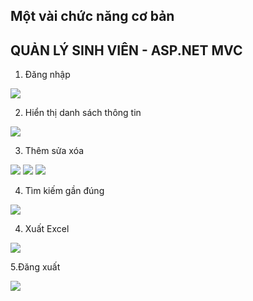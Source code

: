 ﻿## Một vài chức năng cơ bản
## QUẢN LÝ SINH VIÊN - ASP.NET MVC
1. Đăng nhập
<img src="https://i.imgur.com/3oJc9SL.png">

2. Hiển thị danh sách thông tin
<img src="https://i.imgur.com/yoGAMtc.png">

3. Thêm sửa xóa 
<img src="https://i.imgur.com/dHNTWqA.png">
<img src="https://i.imgur.com/k6rnUd2.png">
<img src="https://i.imgur.com/JHwuZ6H.png">

4. Tìm kiếm gần đúng
<img src="https://i.imgur.com/JKJD1cP.png">

4. Xuất Excel
<img src="https://i.imgur.com/1xD8S9h.png">

5.Đăng xuất
<div>
<img src="https://i.imgur.com/0H9oHt4.png">
  
</div>


